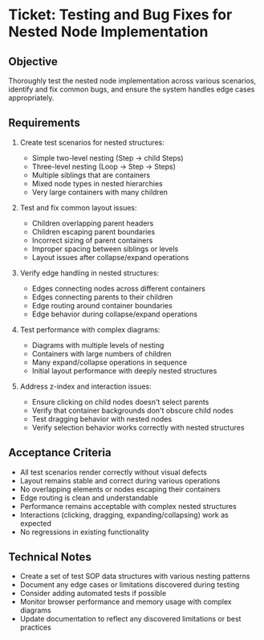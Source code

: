 # Ticket: Testing and Bug Fixes for Nested Node Implementation

## Objective
Thoroughly test the nested node implementation across various scenarios, identify and fix common bugs, and ensure the system handles edge cases appropriately.

## Requirements

1. Create test scenarios for nested structures:
   - Simple two-level nesting (Step -> child Steps)
   - Three-level nesting (Loop -> Step -> Steps)
   - Multiple siblings that are containers
   - Mixed node types in nested hierarchies
   - Very large containers with many children

2. Test and fix common layout issues:
   - Children overlapping parent headers
   - Children escaping parent boundaries
   - Incorrect sizing of parent containers
   - Improper spacing between siblings or levels
   - Layout issues after collapse/expand operations

3. Verify edge handling in nested structures:
   - Edges connecting nodes across different containers
   - Edges connecting parents to their children
   - Edge routing around container boundaries
   - Edge behavior during collapse/expand operations

4. Test performance with complex diagrams:
   - Diagrams with multiple levels of nesting
   - Containers with large numbers of children
   - Many expand/collapse operations in sequence
   - Initial layout performance with deeply nested structures

5. Address z-index and interaction issues:
   - Ensure clicking on child nodes doesn't select parents
   - Verify that container backgrounds don't obscure child nodes
   - Test dragging behavior with nested nodes
   - Verify selection behavior works correctly with nested structures

## Acceptance Criteria

- All test scenarios render correctly without visual defects
- Layout remains stable and correct during various operations
- No overlapping elements or nodes escaping their containers
- Edge routing is clean and understandable
- Performance remains acceptable with complex nested structures
- Interactions (clicking, dragging, expanding/collapsing) work as expected
- No regressions in existing functionality

## Technical Notes

- Create a set of test SOP data structures with various nesting patterns
- Document any edge cases or limitations discovered during testing
- Consider adding automated tests if possible
- Monitor browser performance and memory usage with complex diagrams
- Update documentation to reflect any discovered limitations or best practices 
